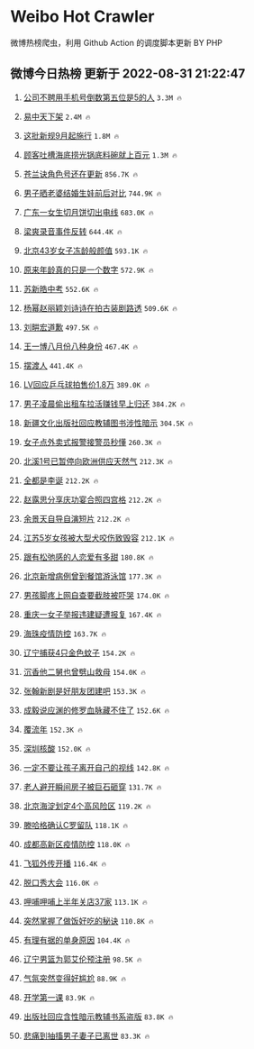 # Weibo Hot Crawler 



微博热榜爬虫，利用 Github Action 的调度脚本更新 BY PHP 


## 微博今日热榜 更新于 2022-08-31 21:22:47 
1. [公司不聘用手机号倒数第五位是5的人](https://s.weibo.com/weibo?q=%23%E5%85%AC%E5%8F%B8%E4%B8%8D%E8%81%98%E7%94%A8%E6%89%8B%E6%9C%BA%E5%8F%B7%E5%80%92%E6%95%B0%E7%AC%AC%E4%BA%94%E4%BD%8D%E6%98%AF5%E7%9A%84%E4%BA%BA%23&Refer=top) `3.3M 🔥` 

1. [易中天下架](https://s.weibo.com/weibo?q=%23%E6%98%93%E4%B8%AD%E5%A4%A9%E4%B8%8B%E6%9E%B6%23&Refer=top) `2.4M 🔥` 

1. [这批新规9月起施行](https://s.weibo.com/weibo?q=%23%E8%BF%99%E6%89%B9%E6%96%B0%E8%A7%849%E6%9C%88%E8%B5%B7%E6%96%BD%E8%A1%8C%23&Refer=top) `1.8M 🔥` 

1. [顾客吐槽海底捞光锅底料碗就上百元](https://s.weibo.com/weibo?q=%23%E9%A1%BE%E5%AE%A2%E5%90%90%E6%A7%BD%E6%B5%B7%E5%BA%95%E6%8D%9E%E5%85%89%E9%94%85%E5%BA%95%E6%96%99%E7%A2%97%E5%B0%B1%E4%B8%8A%E7%99%BE%E5%85%83%23&Refer=top) `1.3M 🔥` 

1. [苍兰诀角色号还在更新](https://s.weibo.com/weibo?q=%23%E8%8B%8D%E5%85%B0%E8%AF%80%E8%A7%92%E8%89%B2%E5%8F%B7%E8%BF%98%E5%9C%A8%E6%9B%B4%E6%96%B0%23&Refer=top) `856.7K 🔥` 

1. [男子晒老婆结婚生娃前后对比](https://s.weibo.com/weibo?q=%23%E7%94%B7%E5%AD%90%E6%99%92%E8%80%81%E5%A9%86%E7%BB%93%E5%A9%9A%E7%94%9F%E5%A8%83%E5%89%8D%E5%90%8E%E5%AF%B9%E6%AF%94%23&Refer=top) `744.9K 🔥` 

1. [广东一女生切月饼切出电线](https://s.weibo.com/weibo?q=%23%E5%B9%BF%E4%B8%9C%E4%B8%80%E5%A5%B3%E7%94%9F%E5%88%87%E6%9C%88%E9%A5%BC%E5%88%87%E5%87%BA%E7%94%B5%E7%BA%BF%23&Refer=top) `683.0K 🔥` 

1. [梁爽录音事件反转](https://s.weibo.com/weibo?q=%23%E6%A2%81%E7%88%BD%E5%BD%95%E9%9F%B3%E4%BA%8B%E4%BB%B6%E5%8F%8D%E8%BD%AC%23&Refer=top) `644.4K 🔥` 

1. [北京43岁女子冻龄般颜值](https://s.weibo.com/weibo?q=%23%E5%8C%97%E4%BA%AC43%E5%B2%81%E5%A5%B3%E5%AD%90%E5%86%BB%E9%BE%84%E8%88%AC%E9%A2%9C%E5%80%BC%23&Refer=top) `593.1K 🔥` 

1. [原来年龄真的只是一个数字](https://s.weibo.com/weibo?q=%23%E5%8E%9F%E6%9D%A5%E5%B9%B4%E9%BE%84%E7%9C%9F%E7%9A%84%E5%8F%AA%E6%98%AF%E4%B8%80%E4%B8%AA%E6%95%B0%E5%AD%97%23&Refer=top) `572.9K 🔥` 

1. [苏新皓中考](https://s.weibo.com/weibo?q=%E8%8B%8F%E6%96%B0%E7%9A%93%E4%B8%AD%E8%80%83&Refer=top) `552.6K 🔥` 

1. [杨幂赵丽颖刘诗诗在拍古装剧路透](https://s.weibo.com/weibo?q=%23%E6%9D%A8%E5%B9%82%E8%B5%B5%E4%B8%BD%E9%A2%96%E5%88%98%E8%AF%97%E8%AF%97%E5%9C%A8%E6%8B%8D%E5%8F%A4%E8%A3%85%E5%89%A7%E8%B7%AF%E9%80%8F%23&Refer=top) `509.6K 🔥` 

1. [刘畊宏道歉](https://s.weibo.com/weibo?q=%23%E5%88%98%E7%95%8A%E5%AE%8F%E9%81%93%E6%AD%89%23&Refer=top) `497.5K 🔥` 

1. [王一博八月份八种身份](https://s.weibo.com/weibo?q=%23%E7%8E%8B%E4%B8%80%E5%8D%9A%E5%85%AB%E6%9C%88%E4%BB%BD%E5%85%AB%E7%A7%8D%E8%BA%AB%E4%BB%BD%23&Refer=top) `467.4K 🔥` 

1. [摆渡人](https://s.weibo.com/weibo?q=%E6%91%86%E6%B8%A1%E4%BA%BA&Refer=top) `441.4K 🔥` 

1. [LV回应乒乓球拍售价1.8万](https://s.weibo.com/weibo?q=%23LV%E5%9B%9E%E5%BA%94%E4%B9%92%E4%B9%93%E7%90%83%E6%8B%8D%E5%94%AE%E4%BB%B71.8%E4%B8%87%23&Refer=top) `389.0K 🔥` 

1. [男子凌晨偷出租车拉活赚钱早上归还](https://s.weibo.com/weibo?q=%23%E7%94%B7%E5%AD%90%E5%87%8C%E6%99%A8%E5%81%B7%E5%87%BA%E7%A7%9F%E8%BD%A6%E6%8B%89%E6%B4%BB%E8%B5%9A%E9%92%B1%E6%97%A9%E4%B8%8A%E5%BD%92%E8%BF%98%23&Refer=top) `384.2K 🔥` 

1. [新疆文化出版社回应教辅图书涉性暗示](https://s.weibo.com/weibo?q=%23%E6%96%B0%E7%96%86%E6%96%87%E5%8C%96%E5%87%BA%E7%89%88%E7%A4%BE%E5%9B%9E%E5%BA%94%E6%95%99%E8%BE%85%E5%9B%BE%E4%B9%A6%E6%B6%89%E6%80%A7%E6%9A%97%E7%A4%BA%23&Refer=top) `304.5K 🔥` 

1. [女子点外卖式报警接警员秒懂](https://s.weibo.com/weibo?q=%23%E5%A5%B3%E5%AD%90%E7%82%B9%E5%A4%96%E5%8D%96%E5%BC%8F%E6%8A%A5%E8%AD%A6%E6%8E%A5%E8%AD%A6%E5%91%98%E7%A7%92%E6%87%82%23&Refer=top) `260.3K 🔥` 

1. [北溪1号已暂停向欧洲供应天然气](https://s.weibo.com/weibo?q=%23%E5%8C%97%E6%BA%AA1%E5%8F%B7%E5%B7%B2%E6%9A%82%E5%81%9C%E5%90%91%E6%AC%A7%E6%B4%B2%E4%BE%9B%E5%BA%94%E5%A4%A9%E7%84%B6%E6%B0%94%23&Refer=top) `212.3K 🔥` 

1. [全都是李诞](https://s.weibo.com/weibo?q=%23%E5%85%A8%E9%83%BD%E6%98%AF%E6%9D%8E%E8%AF%9E%23&Refer=top) `212.2K 🔥` 

1. [赵露思分享庆功宴合照四宫格](https://s.weibo.com/weibo?q=%23%E8%B5%B5%E9%9C%B2%E6%80%9D%E5%88%86%E4%BA%AB%E5%BA%86%E5%8A%9F%E5%AE%B4%E5%90%88%E7%85%A7%E5%9B%9B%E5%AE%AB%E6%A0%BC%23&Refer=top) `212.2K 🔥` 

1. [余景天自导自演短片](https://s.weibo.com/weibo?q=%23%E4%BD%99%E6%99%AF%E5%A4%A9%E8%87%AA%E5%AF%BC%E8%87%AA%E6%BC%94%E7%9F%AD%E7%89%87%23&Refer=top) `212.2K 🔥` 

1. [江苏5岁女孩被大型犬咬伤致毁容](https://s.weibo.com/weibo?q=%23%E6%B1%9F%E8%8B%8F5%E5%B2%81%E5%A5%B3%E5%AD%A9%E8%A2%AB%E5%A4%A7%E5%9E%8B%E7%8A%AC%E5%92%AC%E4%BC%A4%E8%87%B4%E6%AF%81%E5%AE%B9%23&Refer=top) `212.1K 🔥` 

1. [跟有松弛感的人恋爱有多甜](https://s.weibo.com/weibo?q=%23%E8%B7%9F%E6%9C%89%E6%9D%BE%E5%BC%9B%E6%84%9F%E7%9A%84%E4%BA%BA%E6%81%8B%E7%88%B1%E6%9C%89%E5%A4%9A%E7%94%9C%23&Refer=top) `180.8K 🔥` 

1. [北京新增病例曾到餐馆游泳馆](https://s.weibo.com/weibo?q=%23%E5%8C%97%E4%BA%AC%E6%96%B0%E5%A2%9E%E7%97%85%E4%BE%8B%E6%9B%BE%E5%88%B0%E9%A4%90%E9%A6%86%E6%B8%B8%E6%B3%B3%E9%A6%86%23&Refer=top) `177.3K 🔥` 

1. [男孩脚疼上网自查要截肢被吓哭](https://s.weibo.com/weibo?q=%23%E7%94%B7%E5%AD%A9%E8%84%9A%E7%96%BC%E4%B8%8A%E7%BD%91%E8%87%AA%E6%9F%A5%E8%A6%81%E6%88%AA%E8%82%A2%E8%A2%AB%E5%90%93%E5%93%AD%23&Refer=top) `174.0K 🔥` 

1. [重庆一女子举报违建疑遭报复](https://s.weibo.com/weibo?q=%23%E9%87%8D%E5%BA%86%E4%B8%80%E5%A5%B3%E5%AD%90%E4%B8%BE%E6%8A%A5%E8%BF%9D%E5%BB%BA%E7%96%91%E9%81%AD%E6%8A%A5%E5%A4%8D%23&Refer=top) `167.4K 🔥` 

1. [海珠疫情防控](https://s.weibo.com/weibo?q=%E6%B5%B7%E7%8F%A0%E7%96%AB%E6%83%85%E9%98%B2%E6%8E%A7&Refer=top) `163.7K 🔥` 

1. [辽宁捕获4只金色蚊子](https://s.weibo.com/weibo?q=%23%E8%BE%BD%E5%AE%81%E6%8D%95%E8%8E%B74%E5%8F%AA%E9%87%91%E8%89%B2%E8%9A%8A%E5%AD%90%23&Refer=top) `154.2K 🔥` 

1. [沉香他二舅也曾劈山救母](https://s.weibo.com/weibo?q=%23%E6%B2%89%E9%A6%99%E4%BB%96%E4%BA%8C%E8%88%85%E4%B9%9F%E6%9B%BE%E5%8A%88%E5%B1%B1%E6%95%91%E6%AF%8D%23&Refer=top) `154.0K 🔥` 

1. [张翰新剧是好朋友团建吧](https://s.weibo.com/weibo?q=%23%E5%BC%A0%E7%BF%B0%E6%96%B0%E5%89%A7%E6%98%AF%E5%A5%BD%E6%9C%8B%E5%8F%8B%E5%9B%A2%E5%BB%BA%E5%90%A7%23&Refer=top) `153.3K 🔥` 

1. [成毅说应渊的修罗血脉藏不住了](https://s.weibo.com/weibo?q=%23%E6%88%90%E6%AF%85%E8%AF%B4%E5%BA%94%E6%B8%8A%E7%9A%84%E4%BF%AE%E7%BD%97%E8%A1%80%E8%84%89%E8%97%8F%E4%B8%8D%E4%BD%8F%E4%BA%86%23&Refer=top) `152.6K 🔥` 

1. [覆流年](https://s.weibo.com/weibo?q=%23%E8%A6%86%E6%B5%81%E5%B9%B4%23&Refer=top) `152.3K 🔥` 

1. [深圳核酸](https://s.weibo.com/weibo?q=%23%E6%B7%B1%E5%9C%B3%E6%A0%B8%E9%85%B8%23&Refer=top) `152.0K 🔥` 

1. [一定不要让孩子离开自己的视线](https://s.weibo.com/weibo?q=%23%E4%B8%80%E5%AE%9A%E4%B8%8D%E8%A6%81%E8%AE%A9%E5%AD%A9%E5%AD%90%E7%A6%BB%E5%BC%80%E8%87%AA%E5%B7%B1%E7%9A%84%E8%A7%86%E7%BA%BF%23&Refer=top) `142.8K 🔥` 

1. [老人避开瞬间房子被巨石砸穿](https://s.weibo.com/weibo?q=%23%E8%80%81%E4%BA%BA%E9%81%BF%E5%BC%80%E7%9E%AC%E9%97%B4%E6%88%BF%E5%AD%90%E8%A2%AB%E5%B7%A8%E7%9F%B3%E7%A0%B8%E7%A9%BF%23&Refer=top) `131.7K 🔥` 

1. [北京海淀划定4个高风险区](https://s.weibo.com/weibo?q=%23%E5%8C%97%E4%BA%AC%E6%B5%B7%E6%B7%80%E5%88%92%E5%AE%9A4%E4%B8%AA%E9%AB%98%E9%A3%8E%E9%99%A9%E5%8C%BA%23&Refer=top) `119.2K 🔥` 

1. [滕哈格确认C罗留队](https://s.weibo.com/weibo?q=%23%E6%BB%95%E5%93%88%E6%A0%BC%E7%A1%AE%E8%AE%A4C%E7%BD%97%E7%95%99%E9%98%9F%23&Refer=top) `118.1K 🔥` 

1. [成都高新区疫情防控](https://s.weibo.com/weibo?q=%23%E6%88%90%E9%83%BD%E9%AB%98%E6%96%B0%E5%8C%BA%E7%96%AB%E6%83%85%E9%98%B2%E6%8E%A7%23&Refer=top) `118.0K 🔥` 

1. [飞狐外传开播](https://s.weibo.com/weibo?q=%23%E9%A3%9E%E7%8B%90%E5%A4%96%E4%BC%A0%E5%BC%80%E6%92%AD%23&Refer=top) `116.4K 🔥` 

1. [脱口秀大会](https://s.weibo.com/weibo?q=%23%E8%84%B1%E5%8F%A3%E7%A7%80%E5%A4%A7%E4%BC%9A%23&Refer=top) `116.0K 🔥` 

1. [呷哺呷哺上半年关店37家](https://s.weibo.com/weibo?q=%23%E5%91%B7%E5%93%BA%E5%91%B7%E5%93%BA%E4%B8%8A%E5%8D%8A%E5%B9%B4%E5%85%B3%E5%BA%9737%E5%AE%B6%23&Refer=top) `113.1K 🔥` 

1. [突然掌握了做饭好吃的秘诀](https://s.weibo.com/weibo?q=%23%E7%AA%81%E7%84%B6%E6%8E%8C%E6%8F%A1%E4%BA%86%E5%81%9A%E9%A5%AD%E5%A5%BD%E5%90%83%E7%9A%84%E7%A7%98%E8%AF%80%23&Refer=top) `110.8K 🔥` 

1. [有理有据的单身原因](https://s.weibo.com/weibo?q=%23%E6%9C%89%E7%90%86%E6%9C%89%E6%8D%AE%E7%9A%84%E5%8D%95%E8%BA%AB%E5%8E%9F%E5%9B%A0%23&Refer=top) `104.4K 🔥` 

1. [辽宁男篮为郭艾伦预注册](https://s.weibo.com/weibo?q=%23%E8%BE%BD%E5%AE%81%E7%94%B7%E7%AF%AE%E4%B8%BA%E9%83%AD%E8%89%BE%E4%BC%A6%E9%A2%84%E6%B3%A8%E5%86%8C%23&Refer=top) `98.5K 🔥` 

1. [气氛突然变得好尴尬](https://s.weibo.com/weibo?q=%23%E6%B0%94%E6%B0%9B%E7%AA%81%E7%84%B6%E5%8F%98%E5%BE%97%E5%A5%BD%E5%B0%B4%E5%B0%AC%23&Refer=top) `88.9K 🔥` 

1. [开学第一课](https://s.weibo.com/weibo?q=%E5%BC%80%E5%AD%A6%E7%AC%AC%E4%B8%80%E8%AF%BE&Refer=top) `83.9K 🔥` 

1. [出版社回应含性暗示教辅书系盗版](https://s.weibo.com/weibo?q=%23%E5%87%BA%E7%89%88%E7%A4%BE%E5%9B%9E%E5%BA%94%E5%90%AB%E6%80%A7%E6%9A%97%E7%A4%BA%E6%95%99%E8%BE%85%E4%B9%A6%E7%B3%BB%E7%9B%97%E7%89%88%23&Refer=top) `83.8K 🔥` 

1. [悲痛到抽搐男子妻子已离世](https://s.weibo.com/weibo?q=%23%E6%82%B2%E7%97%9B%E5%88%B0%E6%8A%BD%E6%90%90%E7%94%B7%E5%AD%90%E5%A6%BB%E5%AD%90%E5%B7%B2%E7%A6%BB%E4%B8%96%23&Refer=top) `83.3K 🔥` 

